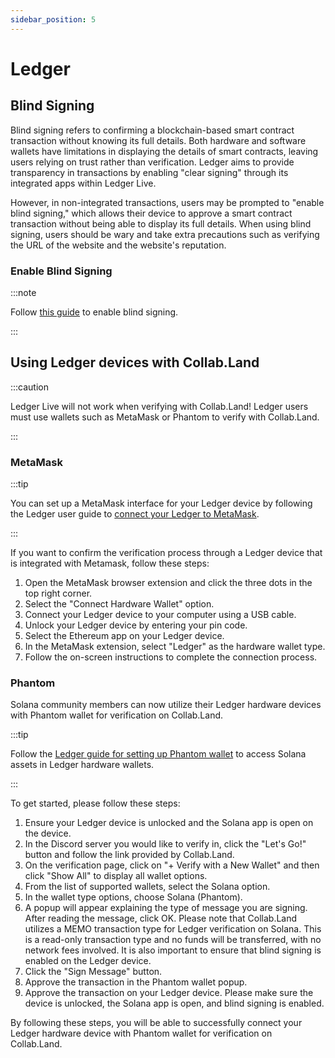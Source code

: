 ```yaml
---
sidebar_position: 5
---
```


# Ledger

## Blind Signing

Blind signing refers to confirming a blockchain-based smart contract transaction without knowing its full details. Both hardware and software wallets have limitations in displaying the details of smart contracts, leaving users relying on trust rather than verification. Ledger aims to provide transparency in transactions by enabling "clear signing" through its integrated apps within Ledger Live.

However, in non-integrated transactions, users may be prompted to "enable blind signing," which allows their device to approve a smart contract transaction without being able to display its full details. When using blind signing, users should be wary and take extra precautions such as verifying the URL of the website and the website's reputation.

### Enable Blind Signing

:::note

Follow [this guide](https://support.ledger.com/hc/en-us/articles/4405481324433-Enable-blind-signing-in-the-Ethereum-ETH-app) to enable blind signing.

:::

## Using Ledger devices with Collab.Land

:::caution

Ledger Live will not work when verifying with Collab.Land! Ledger users must use wallets such as MetaMask or Phantom to verify with Collab.Land.

:::

### MetaMask

:::tip

You can set up a MetaMask interface for your Ledger device by following the Ledger user guide to [connect your Ledger to MetaMask](https://support.ledger.com/hc/en-us/articles/4404366864657-Set-up-and-use-MetaMask-to-access-your-Ledger-Ethereum-ETH-account?docs=true).

:::

If you want to confirm the verification process through a Ledger device that is integrated with Metamask, follow these steps:

1. Open the MetaMask browser extension and click the three dots in the top right corner.
2. Select the "Connect Hardware Wallet" option.
3. Connect your Ledger device to your computer using a USB cable.
4. Unlock your Ledger device by entering your pin code.
5. Select the Ethereum app on your Ledger device.
6. In the MetaMask extension, select "Ledger" as the hardware wallet type.
7. Follow the on-screen instructions to complete the connection process.

### Phantom

Solana community members can now utilize their Ledger hardware devices with Phantom wallet for verification on Collab.Land.

:::tip

Follow the [Ledger guide for setting up Phantom wallet](https://support.ledger.com/hc/en-us/articles/4408131265169-Set-up-and-use-Phantom-to-access-your-Ledger-Solana-SOL-account?docs=true) to access Solana assets in Ledger hardware wallets.

:::

To get started, please follow these steps:

1. Ensure your Ledger device is unlocked and the Solana app is open on the device.
2. In the Discord server you would like to verify in, click the "Let's Go!" button and follow the link provided by Collab.Land.
3. On the verification page, click on "+ Verify with a New Wallet" and then click "Show All" to display all wallet options.
4. From the list of supported wallets, select the Solana option.
5. In the wallet type options, choose Solana (Phantom).
6. A popup will appear explaining the type of message you are signing. After reading the message, click OK. Please note that Collab.Land utilizes a MEMO transaction type for Ledger verification on Solana. This is a read-only transaction type and no funds will be transferred, with no network fees involved. It is also important to ensure that blind signing is enabled on the Ledger device.
7. Click the "Sign Message" button.
8. Approve the transaction in the Phantom wallet popup.
9. Approve the transaction on your Ledger device. Please make sure the device is unlocked, the Solana app is open, and blind signing is enabled.

By following these steps, you will be able to successfully connect your Ledger hardware device with Phantom wallet for verification on Collab.Land.
